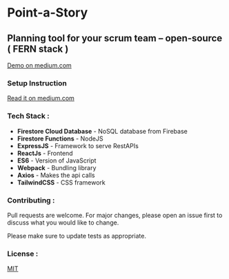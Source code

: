 # Point-a-Story

## Planning tool for your scrum team – open-source ( FERN stack )

[Demo on medium.com](https://medium.com/@jha-amarjit/use-a-planning-poker-8f6110facb93)

### Setup Instruction

[Read it on medium.com](https://jha-amarjit.medium.com/setup-a-planning-tool-for-your-scrum-team-open-source-fern-stack-76a656414b09)

### Tech Stack :

- **Firestore Cloud Database** - NoSQL database from Firebase
- **Firestore Functions** - NodeJS
- **ExpressJS** - Framework to serve RestAPIs
- **ReactJs** - Frontend
- **ES6** - Version of JavaScript
- **Webpack** - Bundling library
- **Axios** - Makes the api calls
- **TailwindCSS** - CSS framework

### Contributing :

Pull requests are welcome. For major changes, please open an issue first to discuss what you would like to change.

Please make sure to update tests as appropriate.

### License :

[MIT](https://choosealicense.com/licenses/mit/)
